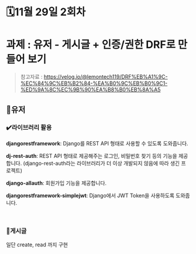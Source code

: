 # 🗓️11월 29일 2회차

# 과제 : 유저 - 게시글 + 인증/권한 DRF로 만들어 보기

> 참고자료 : https://velog.io/@lemontech119/DRF%EB%A1%9C-%EC%84%9C%EB%B2%84-%EA%B0%9C%EB%B0%9C1-%ED%9A%8C%EC%9B%90%EA%B8%B0%EB%8A%A5

## 🧩유저

### ✔️라이브러리 활용

**djangorestframework**: Django를 REST API 형태로 사용할 수 있도록 도와줍니다.

**dj-rest-auth**: REST API 형태로 제공해주는 로그인, 비밀번호 찾기 등의 기능을 제공합니다. (django-rest-auth라는 라이브러리가 더 이상 개발되지 않음에 따라 생긴 프로젝트)

**django-allauth**: 회원가입 기능을 제공합니다.

**djangorestframework-simplejwt**: Django에서 JWT Token을 사용하도록 도와줍니다.

<br>

### 🧩게시글

일단 create, read 까지 구현

